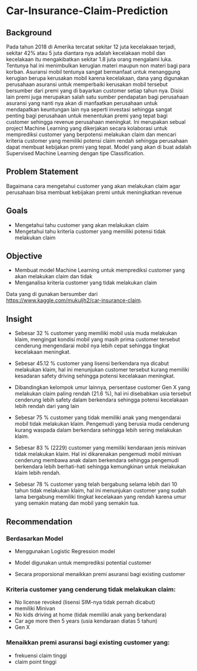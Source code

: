 # Car-Insurance-Claim-Prediction
## Background
Pada tahun 2018 di Amerika tercatat sekitar 12 juta kecelakaan terjadi, sekitar 42% atau 5 juta diantara nya adalah kecelakaan mobil dan kecelakaan itu mengakibatkan sekitar 1.8 juta orang mengalami luka. Tentunya hal ini menimbulkan kerugian materi maupun non materi bagi para korban.
Asuransi mobil tentunya sangat bermanfaat untuk menanggung kerugian berupa kerusakan mobil karena kecelakaan, dana yang digunakan perusahaan asuransi untuk memperbaiki kerusakan mobil tersebut bersumber dari premi yang di bayarkan customer setiap tahun nya. Disisi lain premi juga merupakan salah satu sumber pendapatan bagi perusahaan asuransi yang nanti nya akan di manfaatkan perusahaan untuk mendapatkan keuntungan lain nya seperti investasi sehingga sangat penting bagi perusahaan untuk menentukan premi yang tepat bagi customer sehingga revenue perusahaan meningkat.
Ini merupakan sebual project Machine Learning yang dikerjakan secara kolaborasi untuk memprediksi customer yang berpotensi melakukan claim dan mencari kriteria customer yang memiliki potensi claim rendah sehingga perusahaan dapat membuat kebijakan premi yang tepat. Model yang akan di buat adalah Supervised Machine Learning dengan tipe Classification.

## Problem Statement
Bagaimana cara mengetahui customer yang akan melakukan claim agar perusahaan bisa membuat kebijakan premi untuk meningkatkan revenue

## Goals
- Mengetahui tahu customer yang akan melakukan claim
- Mengetahui tahu kriteria customer yang memiliki potensi tidak melakukan claim

## Objective
- Membuat model Machine Learning untuk memprediksi customer yang akan melakukan claim dan tidak
- Menganalisa kriteria customer yang tidak melakukan claim

Data yang di gunakan bersumber dari https://www.kaggle.com/mukuljh2/car-insurance-claim.

## Insight
- Sebesar 32 % customer yang memiliki mobil usia muda melakukan klaim, mengingat kondisi mobil yang masih prima customer tersebut cenderung mengendarai mobil nya lebih cepat sehingga tingkat kecelakaan meningkat.

- Sebesar 45.12 % customer yang lisensi berkendara nya dicabut melakukan klaim, hal ini menunjukan customer tersebut kurang memiliki kesadaran safety driving sehingga potensi kecelakaan meningkat.

- Dibandingkan kelompok umur lainnya,  persentase customer Gen X 
yang melakukan claim paling rendah (21.6 %), hal ini disebabkan usia tersebut cenderung lebih safety dalam berkendara sehingga potensi kecelakaan lebih rendah dari yang lain

- Sebesar 75 % customer yang tidak memiliki anak yang mengendarai mobil tidak melakukan klaim. Pengemudi yang berusia muda cenderung kurang waspada dalam berkendara sehingga lebih sering melakukan klaim.

- Sebesar 83 % (2229) customer yang memiliki kendaraan jenis minivan tidak melakukan klaim. Hal ini dikarenakan pengemudi mobil minivan cenderung membawa anak dalam berkendara sehingga pengemudi berkendara lebih berhati-hati sehingga kemungkinan untuk melakukan klaim lebih rendah.

- Sebesar 78 % customer yang telah bergabung selama lebih dari 10 tahun tidak melakukan klaim, hal ini menunjukan customer yang sudah lama bergabung memiliki tingkat kecelakaan yang rendah karena umur yang semakin matang dan mobil yang semakin tua.

## Recommendation
### Berdasarkan Model
- Menggunakan Logistic Regression model

- Model digunakan untuk memprediksi potential customer

- Secara proporsional menaikkan premi asuransi bagi existing customer 

### Kriteria customer yang cenderung tidak melakukan claim:
- No license revoked (lisensi SIM-nya tidak pernah dicabut)
- memiliki Minivan
- No kids driving at home (tidak memiliki anak yang berkendara)
- Car age more then 5 years (usia kendaraan diatas 5 tahun)
- Gen X

### Menaikkan premi asuransi bagi existing customer yang:
- frekuensi claim tinggi 
- claim point tinggi
 




